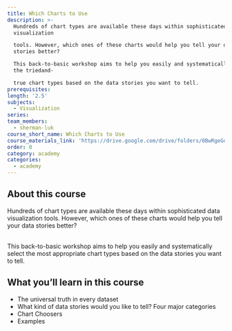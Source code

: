 ```yaml
---
title: Which Charts to Use
description: >-
  Hundreds of chart types are available these days within sophisticated data
  visualization

  tools. However, which ones of these charts would help you tell your data
  stories better?

  This back-to-basic workshop aims to help you easily and systematically select
  the triedand-

  true chart types based on the data stories you want to tell.
prerequisites:
length: '2.5'
subjects:
  - Visualization
series:
team_members:
  - sherman-luk
course_short_name: Which Charts to Use
course_materials_link: 'https://drive.google.com/drive/folders/0BwRgeGq-b8f9WmJRRHZ6M2NDUmc'
order: 0
category: academy
categories:
  - academy
---
```



## About this course

Hundreds of chart types are available these days within sophisticated data visualization tools. However, which ones of these charts would help you tell your data stories better?

<br>This back-to-basic workshop aims to help you easily and systematically select the most appropriate chart types based on the data stories you want to tell.

## What you’ll learn in this course

* The universal truth in every dataset
* What kind of data stories would you like to tell? Four major categories
* Chart Choosers
* Examples